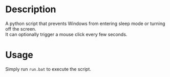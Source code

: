 # Description
A python script that prevents Windows from entering sleep mode or turning off the screen.  
It can optionally trigger a mouse click every few seconds.

# Usage
Simply run `run.bat` to execute the script.
